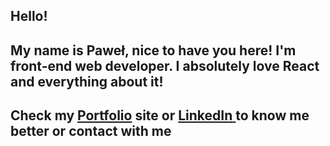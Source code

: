 ## Hello!

## My name is Paweł, nice to have you here!  I'm front-end web developer. I absolutely love React and everything about it!


## Check  my [**Portfolio**](https://bozejewski.pl/) site or [**LinkedIn** ]( https://www.linkedin.com/in/pawel-bozejewski/)to know me better or contact with me 






